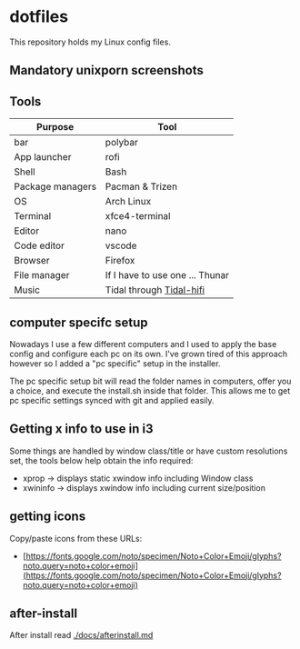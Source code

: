 # dotfiles

This repository holds my Linux config files.

## Mandatory unixporn screenshots

## Tools

| Purpose          | Tool                                                                   |
| ---------------- | ---------------------------------------------------------------------- |
| bar              | polybar                                                                |
| App launcher     | rofi                                                                   |
| Shell            | Bash                                                                   |
| Package managers | Pacman & Trizen                                                        |
| OS               | Arch Linux                                                             |
| Terminal         | xfce4-terminal                                                         |
| Editor           | nano                                                                   |
| Code editor      | vscode                                                                 |
| Browser          | Firefox                                                                |
| File manager     | If I have to use one ... Thunar                                        |
| Music            | Tidal through [Tidal-hifi](https://github.com/Mastermindzh/tidal-hifi) |

## computer specifc setup

Nowadays I use a few different computers and I used to apply the base config and configure each pc on its own.
I've grown tired of this approach however so I added a "pc specific" setup in the installer.

The pc specific setup bit will read the folder names in computers, offer you a choice, and execute the install.sh inside that folder.
This allows me to get pc specific settings synced with git and applied easily.

## Getting x info to use in i3

Some things are handled by window class/title or have custom resolutions set, the tools below help obtain the info required:

- xprop -> displays static xwindow info including Window class
- xwininfo -> displays xwindow info including current size/position

## getting icons

Copy/paste icons from these URLs:

- [https://fonts.google.com/noto/specimen/Noto+Color+Emoji/glyphs?noto.query=noto+color+emoji](https://fonts.google.com/noto/specimen/Noto+Color+Emoji/glyphs?noto.query=noto+color+emoji)

## after-install

After install read [./docs/afterinstall.md](./docs/afterinstall.md)
